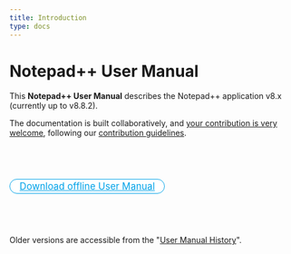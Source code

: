 ```yaml
---
title: Introduction
type: docs
---
```


Notepad++ User Manual
=======

This **Notepad++ User Manual** describes the Notepad++ application v8.x (currently up to v8.8.2).

The documentation is built collaboratively, and [your contribution is very welcome](https://github.com/notepad-plus-plus/npp-usermanual), following our [contribution guidelines](https://github.com/notepad-plus-plus/npp-usermanual/blob/master/CONTRIBUTION.md).

<p>&nbsp;</p>
<p>&nbsp;</p>

<p>
<a href="https://github.com/notepad-plus-plus/npp-usermanual/releases/latest/download/nppUserManual.zip" style="
text-align: center;
font-size: larger;
-moz-border-radius: 1em;
border-radius: 1em;
border: 1px solid #00A2E8;
background-color: white;
color: #00A2E8;
padding: 2px 1em;
">Download offline User Manual</a>
</p>

<p>&nbsp;</p>
<p>&nbsp;</p>

Older versions are accessible from the "[User Manual History](./docs/history/)".
